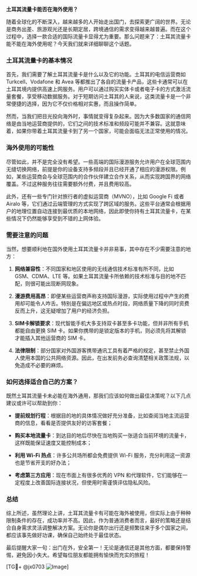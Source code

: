 **土耳其流量卡能否在海外使用？**

随着全球化的不断深入，越来越多的人开始走出国门，去探索更广阔的世界。无论是商务出差、旅游观光还是长期定居，跨境通信的需求变得越来越普遍。而在这个过程中，选择一款合适的国际流量卡显得尤为重要。那么问题来了：土耳其流量卡能不能在海外使用呢？今天我们就来详细聊聊这个话题。

### 土耳其流量卡的基本情况

首先，我们需要了解土耳其流量卡是什么以及它的功能。土耳其的电信运营商如 Turkcell、Vodafone 和 Avea 等都推出了各自的流量卡产品，这些卡通常可以在土耳其境内提供高速上网服务。用户可以通过购买实体卡或者电子卡的方式激活流量套餐，享受移动数据服务。对于短期访问土耳其的人来说，这类流量卡是一个非常便捷的选择，因为它不仅价格相对实惠，而且操作简单。

然而，当我们把目光投向海外时，事情就变得复杂起来。因为大多数国家的通信网络是由当地运营商提供的，它们之间的技术标准和频段可能并不兼容。这就意味着，如果你带着土耳其流量卡到了另一个国家，可能会面临无法正常使用的情况。

### 海外使用的可能性

尽管如此，并不是完全没有希望。一些高端的国际漫游服务允许用户在全球范围内无缝切换网络，前提是你的设备支持多频段并且已经开通了相应的漫游权限。例如，某些运营商会与全球范围内的合作伙伴建立合作关系，从而实现跨国界的网络覆盖。不过这种服务往往需要额外付费，并且费用较高。

此外，还有一些专门针对旅行者的虚拟运营商（MVNO），比如 Google Fi 或者 Airalo 等，它们通过云端管理的方式实现了跨区域的服务。这些平台通常会根据用户的地理位置自动连接到最优质的本地网络，因此即使你持有土耳其流量卡，在某些情况下仍然能够享受到不错的上网体验。

### 需要注意的问题

当然，想要顺利地在国外使用土耳其流量卡并非易事，其中存在不少需要注意的地方：

1. **网络兼容性**：不同国家和地区使用的无线通信技术标准有所不同，比如 GSM、CDMA、LTE 等。如果土耳其流量卡所依赖的技术标准与目的地不匹配，则很可能出现断网现象。
   
2. **漫游费用高昂**：即便某些运营商声称支持国际漫游，实际使用过程中产生的费用却可能令人咋舌。特别是在偏远地区或热点时段，网络质量下降的同时资费反而上升，这无疑增加了用户的经济负担。

3. **SIM卡解锁要求**：现代智能手机大多支持双卡甚至多卡功能，但并非所有手机都能自由更换 SIM 卡。如果你携带的是锁定版本的手机，则必须先将其解锁才能插入其他运营商的 SIM 卡。

4. **法律限制**：部分国家对外国游客携带通讯工具有着严格的规定，甚至禁止外国人使用本国的公共网络资源。因此，在出发前务必查询清楚相关政策法规，以免造成不必要的麻烦。

### 如何选择适合自己的方案？

既然土耳其流量卡未必能在海外通用，那我们应该如何做出最佳决策呢？以下几点建议或许可以帮助到你：

- **提前规划行程**：根据目的地的具体情况做好充分准备，比如查阅当地主流运营商的信息，看看是否提供友好的访客套餐；
  
- **购买本地流量卡**：到达目的地后尽快在当地购买一张适合当前环境的流量卡，这样既能保证速度又能控制成本；
  
- **利用 Wi-Fi 热点**：许多公共场所都会免费提供 Wi-Fi 服务，充分利用这一资源也是节省开支的好办法；
  
- **考虑第三方应用**：现在市面上有很多优秀的 VPN 和代理软件，它们能够在一定程度上改善国际连接状况，但使用时需谨慎评估隐私风险。

### 总结

综上所述，虽然理论上讲，土耳其流量卡有可能在海外被使用，但实际上由于种种限制条件的存在，成功率并不高。因此，作为普通消费者而言，最好的策略还是结合自身需求灵活调整解决方案。无论你是偶尔出行还是频繁往来于多个国家之间，都应该事先做好功课，确保自己始终处于最佳状态。

最后提醒大家一句：出门在外，安全第一！无论是通信还是其他方面，都要保持警惕，避免因小失大。希望每位朋友都能拥有愉快而充实的旅程！

[TG💪+ @jx0703 ![Image](https://github.com/user-attachments/assets/dbca1d08-cadb-493c-b0ec-ad6f7a83f270)]